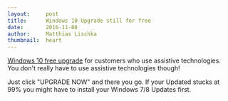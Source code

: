 ```yaml
---
layout:     post
title:      Windows 10 Upgrade still for free
date:       2016-11-08
author:     Matthias Lischka
thumbnail:  heart
---
```


[Windows 10 free upgrade][1] for customers who use assistive technologies. You don't really have to use assistive technologies though! 

Just click "UPGRADE NOW" and there you go. If your Updated stucks at 99% you might have to install your Windows 7/8 Updates first.

[1]: https://www.microsoft.com/en-us/accessibility/windows10upgrade
